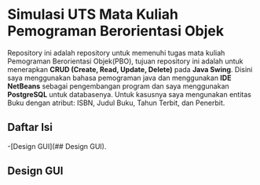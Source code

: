 # Simulasi UTS Mata Kuliah Pemograman Berorientasi Objek
Repository ini adalah repository untuk memenuhi tugas mata kuliah Pemograman Berorientasi Objek(PBO), tujuan repository ini adalah untuk menerapkan **CRUD (Create, Read, Update, Delete)** pada **Java Swing**. Disini saya menggunakan bahasa pemograman java dan menggunakan **IDE NetBeans** sebagai pengembangan program dan saya menggunakan **PostgreSQL** untuk databasenya. Untuk kasusnya saya mengunakan entitas Buku dengan atribut: ISBN, Judul Buku, Tahun Terbit, dan Penerbit.

## Daftar Isi
-[Design GUI](## Design GUI).

## Design GUI





